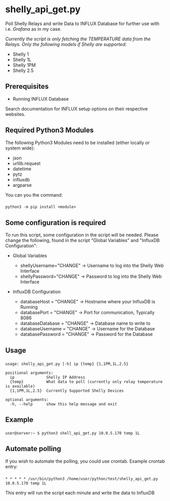 # shelly_api_get.py
Poll Shelly Relays and write Data to INFLUX Database for further use with i.e. *Grafana* as in my case.

*Currently the script is only fetching the TEMPERATURE data from the Relays. Only the following models if Shelly are supported:*
- Shelly 1
- Shelly 1L
- Shelly 1PM
- Shelly 2.5

## Prerequisites
- Running INFLUX Database

Search documentation for INFLUX setup options on their respective websites.

## Required Python3 Modules
The following Python3 Modules need to be installed (either locally or system wide):
- json
- urllib.request
- datetime
- pytz
- influxdb
- argparse

You can you the command:
###
    python3 -m pip install <module>

## Some configuration is required

To run this script, some configuration in the script will be needed. Please change the following, found in the script "Global Variables" and "InfluxDB Configuration":

- Global Variables
    - shellyUsername="CHANGE" -> Username to log into the Shelly Web Interface
    - shellyPassword="CHANGE" -> Password to log into the Shelly Web Interface

- InfluxDB Configuration
    - databaseHost = "CHANGE" -> Hostname where your InfluxDB is Running
    - databasePort = "CHANGE" -> Port for communication, Typically 8086
    - databaseDatabase = "CHANGE" -> Database name to write to
    - databaseUsername = "CHANGE" -> Username for the Database
    - databasePassword = "CHANGE" -> Password for the Database

## Usage

###
    usage: shelly_api_get.py [-h] ip {temp} {1,1PM,1L,2.5}

    positional arguments:
      ip              Shelly IP Address
      {temp}          What data to poll (currently only relay temperature is available)
      {1,1PM,1L,2.5}  Currently Supported Shelly Devices

    optional arguments:
      -h, --help      show this help message and exit

## Example
###
    user@server:~ $ python3 shell_api_get.py 10.0.5.170 temp 1L

## Automate polling

If you wish to automate the polling, you could use crontab. Example crontab entry:

###
    * * * * * /usr/bin/python3 /home/user/python/test/shelly_api_get.py 10.0.5.170 temp 1L

This entry will run the script each minute and write the data to InfluxDB
